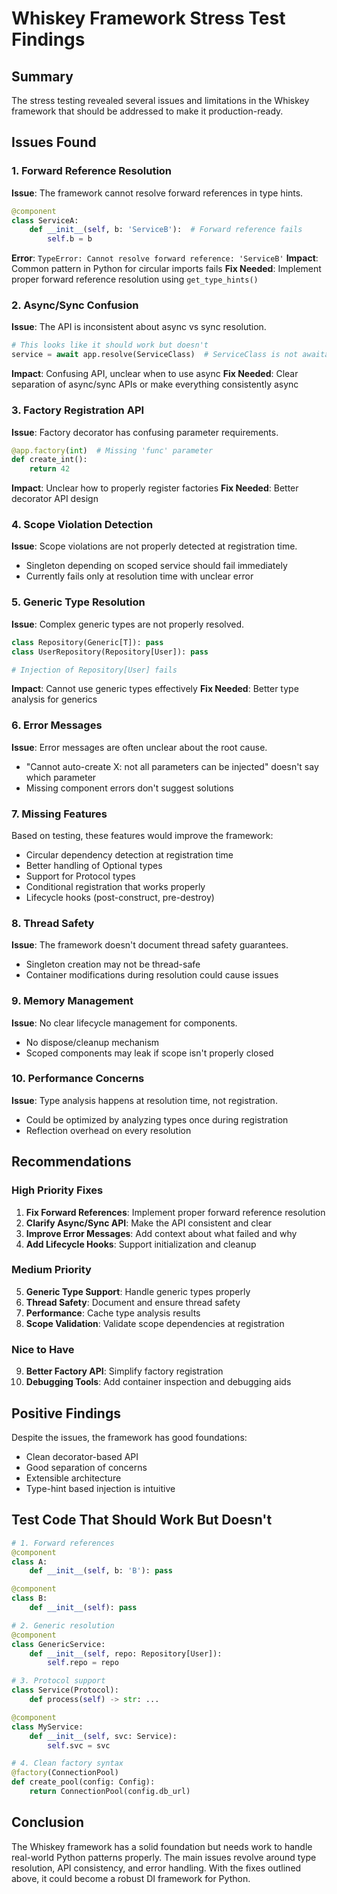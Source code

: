 # Whiskey Framework Stress Test Findings

## Summary

The stress testing revealed several issues and limitations in the Whiskey framework that should be addressed to make it production-ready.

## Issues Found

### 1. Forward Reference Resolution
**Issue**: The framework cannot resolve forward references in type hints.
```python
@component
class ServiceA:
    def __init__(self, b: 'ServiceB'):  # Forward reference fails
        self.b = b
```
**Error**: `TypeError: Cannot resolve forward reference: 'ServiceB'`
**Impact**: Common pattern in Python for circular imports fails
**Fix Needed**: Implement proper forward reference resolution using `get_type_hints()`

### 2. Async/Sync Confusion
**Issue**: The API is inconsistent about async vs sync resolution.
```python
# This looks like it should work but doesn't
service = await app.resolve(ServiceClass)  # ServiceClass is not awaitable
```
**Impact**: Confusing API, unclear when to use async
**Fix Needed**: Clear separation of async/sync APIs or make everything consistently async

### 3. Factory Registration API
**Issue**: Factory decorator has confusing parameter requirements.
```python
@app.factory(int)  # Missing 'func' parameter
def create_int():
    return 42
```
**Impact**: Unclear how to properly register factories
**Fix Needed**: Better decorator API design

### 4. Scope Violation Detection
**Issue**: Scope violations are not properly detected at registration time.
- Singleton depending on scoped service should fail immediately
- Currently fails only at resolution time with unclear error

### 5. Generic Type Resolution
**Issue**: Complex generic types are not properly resolved.
```python
class Repository(Generic[T]): pass
class UserRepository(Repository[User]): pass

# Injection of Repository[User] fails
```
**Impact**: Cannot use generic types effectively
**Fix Needed**: Better type analysis for generics

### 6. Error Messages
**Issue**: Error messages are often unclear about the root cause.
- "Cannot auto-create X: not all parameters can be injected" doesn't say which parameter
- Missing component errors don't suggest solutions

### 7. Missing Features
Based on testing, these features would improve the framework:
- Circular dependency detection at registration time
- Better handling of Optional types
- Support for Protocol types
- Conditional registration that works properly
- Lifecycle hooks (post-construct, pre-destroy)

### 8. Thread Safety
**Issue**: The framework doesn't document thread safety guarantees.
- Singleton creation may not be thread-safe
- Container modifications during resolution could cause issues

### 9. Memory Management
**Issue**: No clear lifecycle management for components.
- No dispose/cleanup mechanism
- Scoped components may leak if scope isn't properly closed

### 10. Performance Concerns
**Issue**: Type analysis happens at resolution time, not registration.
- Could be optimized by analyzing types once during registration
- Reflection overhead on every resolution

## Recommendations

### High Priority Fixes

1. **Fix Forward References**: Implement proper forward reference resolution
2. **Clarify Async/Sync API**: Make the API consistent and clear
3. **Improve Error Messages**: Add context about what failed and why
4. **Add Lifecycle Hooks**: Support initialization and cleanup

### Medium Priority

5. **Generic Type Support**: Handle generic types properly
6. **Thread Safety**: Document and ensure thread safety
7. **Performance**: Cache type analysis results
8. **Scope Validation**: Validate scope dependencies at registration

### Nice to Have

9. **Better Factory API**: Simplify factory registration
10. **Debugging Tools**: Add container inspection and debugging aids

## Positive Findings

Despite the issues, the framework has good foundations:
- Clean decorator-based API
- Good separation of concerns
- Extensible architecture
- Type-hint based injection is intuitive

## Test Code That Should Work But Doesn't

```python
# 1. Forward references
@component
class A:
    def __init__(self, b: 'B'): pass

@component  
class B:
    def __init__(self): pass

# 2. Generic resolution
@component
class GenericService:
    def __init__(self, repo: Repository[User]):
        self.repo = repo

# 3. Protocol support
class Service(Protocol):
    def process(self) -> str: ...

@component
class MyService:
    def __init__(self, svc: Service):
        self.svc = svc

# 4. Clean factory syntax
@factory(ConnectionPool)
def create_pool(config: Config):
    return ConnectionPool(config.db_url)
```

## Conclusion

The Whiskey framework has a solid foundation but needs work to handle real-world Python patterns properly. The main issues revolve around type resolution, API consistency, and error handling. With the fixes outlined above, it could become a robust DI framework for Python.